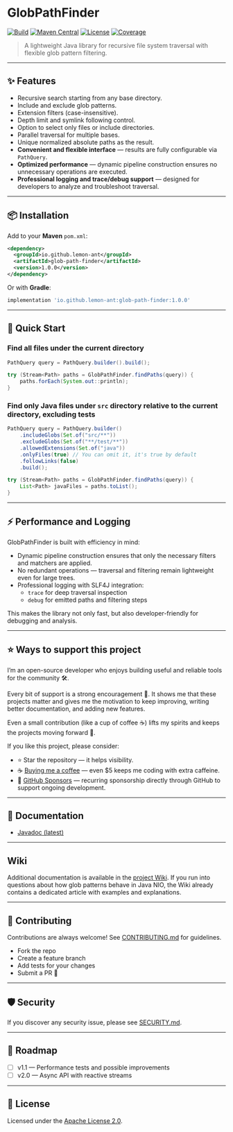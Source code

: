 # GlobPathFinder

[![Build](https://github.com/lemon-ant/glob-path-finder/actions/workflows/verify.yml/badge.svg)](https://github.com/lemon-ant/glob-path-finder/actions/workflows/verify.yml)
[![Maven Central](https://img.shields.io/maven-central/v/io.github.lemon-ant/glob-path-finder.svg)](https://search.maven.org/artifact/io.github.lemon-ant/glob-path-finder)
[![License](https://img.shields.io/badge/license-Apache%202.0-blue.svg)](LICENSE)
[![Coverage](https://img.shields.io/codecov/c/github/lemon-ant/glob-path-finder)](https://codecov.io/gh/lemon-ant/glob-path-finder)

> A lightweight Java library for recursive file system traversal with flexible glob pattern filtering.

---

## ✨ Features

- Recursive search starting from any base directory.
- Include and exclude glob patterns.
- Extension filters (case-insensitive).
- Depth limit and symlink following control.
- Option to select only files or include directories.
- Parallel traversal for multiple bases.
- Unique normalized absolute paths as the result.
- **Convenient and flexible interface** — results are fully configurable via `PathQuery`.
- **Optimized performance** — dynamic pipeline construction ensures no unnecessary operations are executed.
- **Professional logging and trace/debug support** — designed for developers to analyze and troubleshoot traversal.

---

## 📦 Installation

Add to your **Maven** `pom.xml`:

```xml
<dependency>
  <groupId>io.github.lemon-ant</groupId>
  <artifactId>glob-path-finder</artifactId>
  <version>1.0.0</version>
</dependency>
```

Or with **Gradle**:

```groovy
implementation 'io.github.lemon-ant:glob-path-finder:1.0.0'
```

---

## 🚀 Quick Start

### Find all files under the current directory

```java
PathQuery query = PathQuery.builder().build();

try (Stream<Path> paths = GlobPathFinder.findPaths(query)) {
    paths.forEach(System.out::println);
}
```

### Find only Java files under `src` directory relative to the current directory, excluding tests

```java
PathQuery query = PathQuery.builder()
    .includeGlobs(Set.of("src/**"))
    .excludeGlobs(Set.of("**/test/**"))
    .allowedExtensions(Set.of("java"))
    .onlyFiles(true) // You can omit it, it's true by default
    .followLinks(false)
    .build();

try (Stream<Path> paths = GlobPathFinder.findPaths(query)) {
    List<Path> javaFiles = paths.toList();
}
```

---

## ⚡ Performance and Logging

GlobPathFinder is built with efficiency in mind:

- Dynamic pipeline construction ensures that only the necessary filters and matchers are applied.
- No redundant operations — traversal and filtering remain lightweight even for large trees.
- Professional logging with SLF4J integration:
    - `trace` for deep traversal inspection
    - `debug` for emitted paths and filtering steps

This makes the library not only fast, but also developer-friendly for debugging and analysis.

---

## ⭐ Ways to support this project

I’m an open-source developer who enjoys building useful and reliable tools for the community 🛠️.

Every bit of support is a strong encouragement 🌱. It shows me that these projects matter and gives me the motivation
to keep improving, writing better documentation, and adding new features.

Even a small contribution (like a cup of coffee ☕) lifts my spirits and keeps the projects moving forward 🙌.

If you like this project, please consider:

- ⭐ Star the repository — it helps visibility.
- ☕ [Buying me a coffee](https://buymeacoffee.com/antonlem) — even $5 keeps me coding with extra caffeine.
- 💖 [GitHub Sponsors](https://github.com/sponsors/AntonLem) — recurring sponsorship directly through GitHub to support ongoing development.

---

## 📖 Documentation

- [Javadoc (latest)](https://javadoc.io/doc/io.github.lemon-ant/glob-path-finder)

---

## Wiki

Additional documentation is available in the [project Wiki](../../wiki).
If you run into questions about how glob patterns behave in Java NIO, the Wiki already contains a dedicated article with examples and explanations.

---

## 🤝 Contributing

Contributions are always welcome!
See [CONTRIBUTING.md](CONTRIBUTING.md) for guidelines.

- Fork the repo
- Create a feature branch
- Add tests for your changes
- Submit a PR 🚀

---

## 🛡️ Security

If you discover any security issue, please see [SECURITY.md](SECURITY.md).

---

## 📅 Roadmap

- [ ] v1.1 — Performance tests and possible improvements
- [ ] v2.0 — Async API with reactive streams

---

## 📜 License

Licensed under the [Apache License 2.0](LICENSE).
